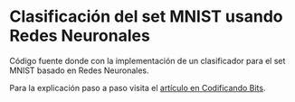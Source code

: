 # Clasificación del set MNIST usando Redes Neuronales

Código fuente donde con la implementación de un clasificador para el set MNIST basado en Redes Neuronales.

Para la explicación paso a paso visita el [artículo en Codificando Bits](https://codificandobits.com/deep-learning/2018/09/17/mnist-y-redes-neuronales.html).
